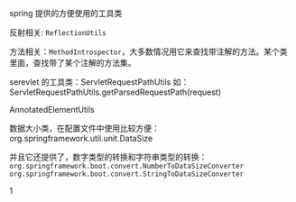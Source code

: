 
spring 提供的方便使用的工具类

反射相关: `ReflectionUtils`

方法相关：`MethodIntrospector`，大多数情况用它来查找带注解的方法。某个类里面，查找带了某个注解的方法集。

serevlet 的工具类：ServletRequestPathUtils   如：ServletRequestPathUtils.getParsedRequestPath(request)

AnnotatedElementUtils

数据大小类，在配置文件中使用比较方便：org.springframework.util.unit.DataSize

并且它还提供了，数字类型的转换和字符串类型的转换：`org.springframework.boot.convert.NumberToDataSizeConverter`   `org.springframework.boot.convert.StringToDataSizeConverter`

1
